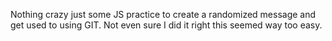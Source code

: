 Nothing crazy
just some JS practice to create a randomized message and get used to using GIT.
Not even sure I did it right this seemed way too easy.